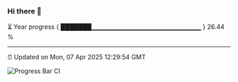 ### Hi there 👋

⏳ Year progress { ███████▁▁▁▁▁▁▁▁▁▁▁▁▁▁▁▁▁▁▁▁▁▁▁ } 26.44 %

---

⏰ Updated on Mon, 07 Apr 2025 12:29:54 GMT

![Progress Bar CI](https://github.com/liununu/liununu/workflows/Progress%20Bar%20CI/badge.svg)
